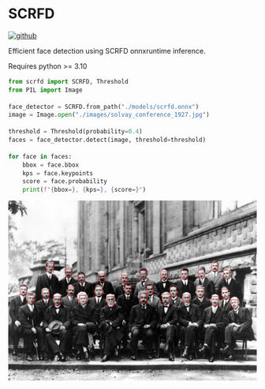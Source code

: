 # SCRFD
[![github]](https://github.com/cospectrum/scrfd)

[github]: https://img.shields.io/badge/github-cospectrum/scrfd-8da0cb?logo=github

Efficient face detection using SCRFD onnxruntime inference.

Requires python >= 3.10

```py
from scrfd import SCRFD, Threshold
from PIL import Image

face_detector = SCRFD.from_path("./models/scrfd.onnx")
image = Image.open("./images/solvay_conference_1927.jpg")

threshold = Threshold(probability=0.4)
faces = face_detector.detect(image, threshold=threshold)

for face in faces:
    bbox = face.bbox
    kps = face.keypoints
    score = face.probability
    print(f"{bbox=}, {kps=}, {score=}")
```

<img align="middle" src="./images/readme.jpg" alt="face detection">
